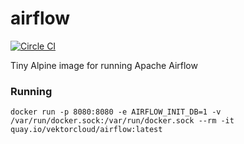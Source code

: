 # airflow
[![Circle CI](https://circleci.com/gh/vektorcloud/airflow.svg?style=svg)](https://circleci.com/gh/vektorcloud/airflow)

Tiny Alpine image for running Apache Airflow

### Running

    docker run -p 8080:8080 -e AIRFLOW_INIT_DB=1 -v /var/run/docker.sock:/var/run/docker.sock --rm -it quay.io/vektorcloud/airflow:latest

